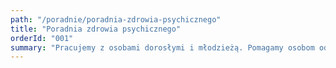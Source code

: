 ```yaml
---
path: "/poradnie/poradnia-zdrowia-psychicznego"
title: "Poradnia zdrowia psychicznego"
orderId: "001"
summary: "Pracujemy z osobami dorosłymi i młodzieżą. Pomagamy osobom odczuwającym silne przygnębienie i apatię, zbyt często sięgających po używki lub szkodliwe zachowania oraz osobom, u których rozpoznano choroby psychiczne. Oferujemy następujące formy pomocy: porada lekarza psychiatry, porada psychologa, terapia indywidualna, terapia rodzinna."
---
```


